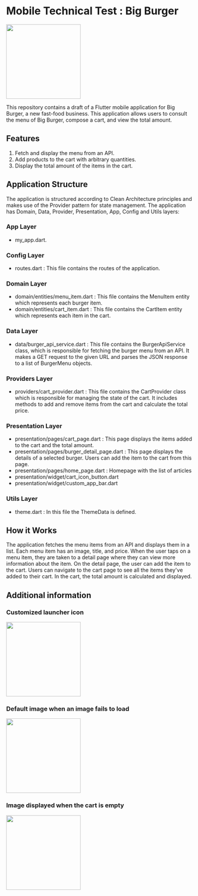 # Mobile Technical Test : Big Burger

<img src="https://github.com/Nastiakor/big_burger_test/assets/114946987/550a1328-44f7-4f7b-90e6-a7d45c702846" width="200"> 

This repository contains a draft of a Flutter mobile application for Big Burger, a new fast-food business. This application allows users to consult the menu of Big Burger, compose a cart, and view the total amount.

## Features

1. Fetch and display the menu from an API.
2. Add products to the cart with arbitrary quantities.
3. Display the total amount of the items in the cart.

## Application Structure

The application is structured according to Clean Architecture principles and makes use of the Provider pattern for state management. The application has Domain, Data, Provider, Presentation, App, Config and Utils layers:

### App Layer

- my_app.dart.

### Config Layer

- routes.dart : This file contains the routes of the application.

### Domain Layer

- domain/entities/menu_item.dart : This file contains the MenuItem entity which represents each burger item.
- domain/entities/cart_item.dart : This file contains the CartItem entity which represents each item in the cart.

### Data Layer

- data/burger_api_service.dart : This file contains the BurgerApiService class, which is responsible for fetching the burger menu from an API. It makes a GET request to the given URL and parses the JSON response to a list of BurgerMenu objects.

### Providers Layer

- providers/cart_provider.dart : This file contains the CartProvider class which is responsible for managing the state of the cart. It includes methods to add and remove items from the cart and calculate the total price.

### Presentation Layer

- presentation/pages/cart_page.dart : This page displays the items added to the cart and the total amount.
- presentation/pages/burger_detail_page.dart : This page displays the details of a selected burger. Users can add the item to the cart from this page.
- presentation/pages/home_page.dart : Homepage with the list of articles 
- presentation/widget/cart_icon_button.dart
- presentation/widget/custom_app_bar.dart

### Utils Layer

- theme.dart : In this file the ThemeData is defined.

## How it Works

The application fetches the menu items from an API and displays them in a list. Each menu item has an image, title, and price.
When the user taps on a menu item, they are taken to a detail page where they can view more information about the item.
On the detail page, the user can add the item to the cart.
Users can navigate to the cart page to see all the items they've added to their cart.
In the cart, the total amount is calculated and displayed.

## Additional information

### Customized launcher icon 

<img src="https://github.com/Nastiakor/big_burger_test/assets/114946987/16616038-32ae-4a65-9aac-d19a0f51bd58" width="200"> 

### Default image when an image fails to load 

<img src="https://github.com/Nastiakor/big_burger_test/assets/114946987/2cfda2e0-154b-4f46-8ba3-1b0bcd45d4ee" width="200"> 

### Image displayed when the cart is empty

<img src="https://github.com/Nastiakor/big_burger_test/assets/114946987/5c0479cb-a158-43a4-a289-30fec29fc271" width="200"> 












